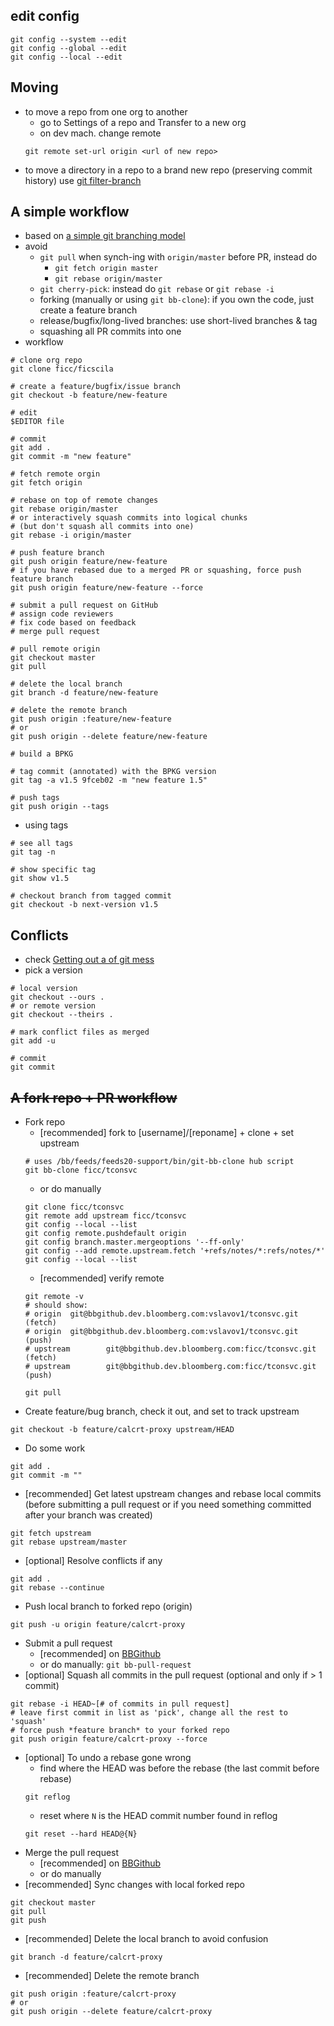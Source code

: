 ## edit config
```
git config --system --edit
git config --global --edit
git config --local --edit
```

## Moving

* to move a repo from one org to another
    * go to Settings of a repo and Transfer to a new org
    * on dev mach. change remote
    ```
    git remote set-url origin <url of new repo>
    ```
* to move a directory in a repo to a brand new repo (preserving commit history) use [git filter-branch](https://help.github.com/articles/splitting-a-subfolder-out-into-a-new-repository/)

## A simple workflow

* based on [a simple git branching model](https://gist.github.com/chalasr/fd195d83a0a01e4291a8)
* avoid
    * `git pull` when synch-ing with `origin/master` before PR, instead do
        * `git fetch origin master`
        * `git rebase origin/master`
    * `git cherry-pick`: instead do `git rebase` or `git rebase -i`
    * forking (manually or using `git bb-clone`): if you own the code, just create a feature branch
    * release/bugfix/long-lived branches: use short-lived branches & tag
    * squashing all PR commits into one
* workflow
```
# clone org repo
git clone ficc/ficscila

# create a feature/bugfix/issue branch
git checkout -b feature/new-feature

# edit
$EDITOR file

# commit
git add .
git commit -m "new feature"

# fetch remote orgin
git fetch origin

# rebase on top of remote changes
git rebase origin/master
# or interactively squash commits into logical chunks
# (but don't squash all commits into one)
git rebase -i origin/master

# push feature branch
git push origin feature/new-feature
# if you have rebased due to a merged PR or squashing, force push feature branch
git push origin feature/new-feature --force

# submit a pull request on GitHub
# assign code reviewers
# fix code based on feedback
# merge pull request

# pull remote origin
git checkout master
git pull

# delete the local branch
git branch -d feature/new-feature

# delete the remote branch
git push origin :feature/new-feature
# or
git push origin --delete feature/new-feature

# build a BPKG

# tag commit (annotated) with the BPKG version
git tag -a v1.5 9fceb02 -m "new feature 1.5"

# push tags
git push origin --tags
```
* using tags
```
# see all tags
git tag -n

# show specific tag
git show v1.5

# checkout branch from tagged commit
git checkout -b next-version v1.5
```
## Conflicts

* check [Getting out a of git mess](http://justinhileman.info/article/git-pretty/)
* pick a version
```
# local version
git checkout --ours .
# or remote version
git checkout --theirs .

# mark conflict files as merged
git add -u

# commit
git commit
```

## ~~A fork repo + PR workflow~~

* Fork repo
    * [recommended] fork to [username]/[reponame] + clone + set upstream
    ```
    # uses /bb/feeds/feeds20-support/bin/git-bb-clone hub script
    git bb-clone ficc/tconsvc
    ```
    * or do manually
    ```
    git clone ficc/tconsvc
    git remote add upstream ficc/tconsvc
    git config --local --list
    git config remote.pushdefault origin
    git config branch.master.mergeoptions '--ff-only'
    git config --add remote.upstream.fetch '+refs/notes/*:refs/notes/*'
    git config --local --list
    ```
    * [recommended] verify remote
    ```
    git remote -v
    # should show:
    # origin  git@bbgithub.dev.bloomberg.com:vslavov1/tconsvc.git (fetch)
    # origin  git@bbgithub.dev.bloomberg.com:vslavov1/tconsvc.git (push)
    # upstream        git@bbgithub.dev.bloomberg.com:ficc/tconsvc.git (fetch)
    # upstream        git@bbgithub.dev.bloomberg.com:ficc/tconsvc.git (push)

    git pull
    ```
* Create feature/bug branch, check it out, and set to track upstream
```
git checkout -b feature/calcrt-proxy upstream/HEAD
```
* Do some work
```
git add .
git commit -m ""
```
* [recommended] Get latest upstream changes and rebase local commits (before submitting a pull
  request or if you need something committed after your branch was created)
```
git fetch upstream
git rebase upstream/master
```
* [optional] Resolve conflicts if any
```
git add .
git rebase --continue
```
* Push local branch to forked repo (origin)
```
git push -u origin feature/calcrt-proxy
```
* Submit a pull request
    * [recommended] on [BBGithub](http://bbgithub.dev.bloomberg.com)
    * or do manually: `git bb-pull-request`
* [optional] Squash all commits in the pull request (optional and only if > 1 commit)
```
git rebase -i HEAD~[# of commits in pull request]
# leave first commit in list as 'pick', change all the rest to 'squash'
# force push *feature branch* to your forked repo
git push origin feature/calcrt-proxy --force
```
* [optional] To undo a rebase gone wrong
    * find where the HEAD was before the rebase (the last commit before rebase)
    ```
    git reflog
    ```
    * reset where `N` is the HEAD commit number found in reflog
    ```
    git reset --hard HEAD@{N}
    ```
* Merge the pull request
    * [recommended] on [BBGithub](http://bbgithub.dev.bloomberg.com)
    * or do manually
* [recommended] Sync changes with local forked repo
```
git checkout master
git pull
git push
```
* [recommended] Delete the local branch to avoid confusion
```
git branch -d feature/calcrt-proxy
```
* [recommended] Delete the remote branch
```
git push origin :feature/calcrt-proxy
# or
git push origin --delete feature/calcrt-proxy
```
